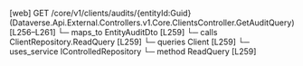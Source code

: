 [web] GET /core/v1/clients/audits/{entityId:Guid}  (Dataverse.Api.External.Controllers.v1.Core.ClientsController.GetAuditQuery)  [L256–L261]
  └─ maps_to EntityAuditDto [L259]
  └─ calls ClientRepository.ReadQuery [L259]
  └─ queries Client [L259]
  └─ uses_service IControlledRepository<Client>
    └─ method ReadQuery [L259]

